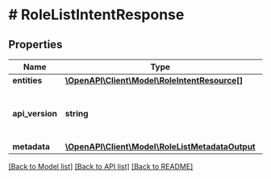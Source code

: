 # # RoleListIntentResponse

## Properties

Name | Type | Description | Notes
------------ | ------------- | ------------- | -------------
**entities** | [**\OpenAPI\Client\Model\RoleIntentResource[]**](RoleIntentResource.md) |  | [optional]
**api_version** | **string** | API Version of the Nutanix v3 API framework. | [default to '3.1.0']
**metadata** | [**\OpenAPI\Client\Model\RoleListMetadataOutput**](RoleListMetadataOutput.md) |  |

[[Back to Model list]](../../README.md#models) [[Back to API list]](../../README.md#endpoints) [[Back to README]](../../README.md)
